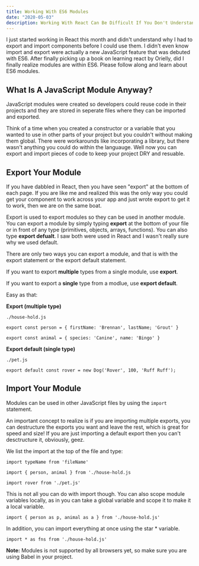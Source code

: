 ```yaml
---
title: Working With ES6 Modules
date: "2020-05-03"
description: Working With React Can Be Difficult If You Don't Understand ES6 Modules. Take A Quick Dive Into ES6 Modules & Save Time Now!
---
```


I just started working in React this month and didn't understand why I had to export and import components before I could use them. I didn't even know import and export were actually a new JavaScript feature that was debuted with ES6. After finally picking up a book on learning react by Orielly, did I finally realize modules are within ES6. Please follow along and learn about ES6 modules.

## What Is A JavaScript Module Anyway?
JavaScript modules were created so developers could reuse code in their projects and they are stored in seperate files where they can be imported and exported. 

Think of a time when you created a constructor or a variable that you wanted to use in other parts of your project but you couldn't without making them global. There were workarounds like incorporating a library, but there wasn't anything you could do within the languauge. Well now you can export and import pieces of code to keep your project DRY and resuable.

## Export Your Module
If you have dabbled in React, then you have seen "export" at the bottom of each page. If you are like me and realized this was the only way you could get your component to work across your app and just wrote export to get it to work, then we are on the same boat. 

Export is used to export modules so they can be used in another module. You can export a module by simply typing **export** at the bottom of your file or in front of any type (primitives, objects, arrays, functions). You can also type **export defualt**. I saw both were used in React and I wasn't really sure why we used default.

There are only two ways you can export a module, and that is with the export statement or the export default statement. 

If you want to export **multiple** types from a single module, use **export**.

If you want to export a **single** type from a modlue, use **export default**.

Easy as that:

**Export (multiple type)**

`./house-hold.js`

`export const person = {
    firstName: 'Brennan',
    lastName; 'Grout'
}
`

`export const animal = {
    species: 'Canine',
    name: 'Bingo'
}
`

**Export default (single type)**

`./pet.js`

`export default const rover = new Dog('Rover', 100, 'Ruff Ruff');`

## Import Your Module
Modules can be used in other JavaScript files by using the `import` statement. 

An important concept to realize is if you are importing multiple exports, you can destructure the exports you want and leave the rest, which is great for speed and size! If you are just importing a default export then you can't desctructure it, obviously, geez.

We list the import at the top of the file and type:

 `import typeName from 'fileName'`

`import { person, animal } from './house-hold.js`

`import rover from './pet.js'`

This is not all you can do with import though. You can also scope module variables locally, as in you can take a global variable and scope it to make it a local variable.

`import { person as p, animal as a } from './house-hold.js'`

In addition, you can import everything at once using the star * variable.

`import * as fns from './house-hold.js'`

**Note:** Modules is not supported by all browsers yet, so make sure you are using Babel in your project.